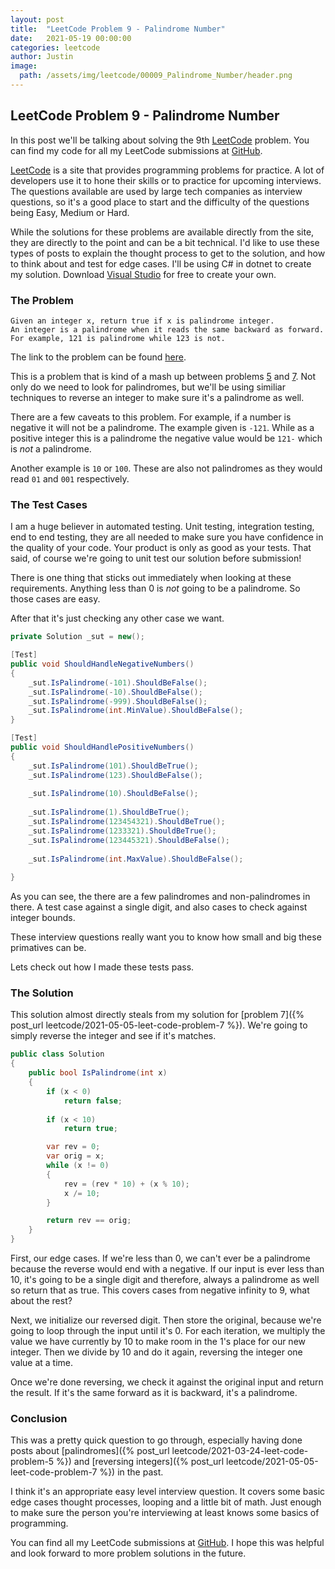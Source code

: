 ```yaml
---
layout: post
title:  "LeetCode Problem 9 - Palindrome Number"
date:   2021-05-19 00:00:00
categories: leetcode
author: Justin
image: 
  path: /assets/img/leetcode/00009_Palindrome_Number/header.png
---
```


## LeetCode Problem 9 - Palindrome Number

In this post we'll be talking about solving the 9th [LeetCode](https://leetcode.com/problems/palindrome-number/) problem. You can find my code for all my LeetCode submissions at [GitHub](https://github.com/jbasinger/LeetCode).

[LeetCode](https://leetcode.com/) is a site that provides programming problems for practice. A lot of developers use it to hone their skills or to practice for upcoming interviews.
The questions available are used by large tech companies as interview questions, so it's a good place to start and the difficulty of the questions being Easy, Medium or Hard.

While the solutions for these problems are available directly from the site, they are directly to the point and can be a bit technical. I'd like to use these types of posts
to explain the thought process to get to the solution, and how to think about and test for edge cases. I'll be using C# in dotnet to create my solution.
Download [Visual Studio](https://visualstudio.microsoft.com/vs/community/) for free to create your own.

### The Problem

```
Given an integer x, return true if x is palindrome integer.
An integer is a palindrome when it reads the same backward as forward. 
For example, 121 is palindrome while 123 is not.
```

The link to the problem can be found [here](https://leetcode.com/problems/palindrome-number/).

This is a problem that is kind of a mash up between problems [5](https://leetcode.com/problems/longest-palindromic-substring/) and [7](https://leetcode.com/problems/reverse-integer/).
Not only do we need to look for palindromes, but we'll be using similiar techniques to reverse an integer to make sure it's a palindrome as well.

There are a few caveats to this problem. For example, if a number is negative it will not be a palindrome. The example given is `-121`. While as a positive integer this is a palindrome
the negative value would be `121-` which is _not_ a palindrome.

Another example is `10` or `100`. These are also not palindromes as they would read `01` and `001` respectively.

### The Test Cases

I am a huge believer in automated testing. Unit testing, integration testing, end to end testing, they are all needed to make sure you have confidence in
the quality of your code. Your product is only as good as your tests. That said, of course we're going to unit test our solution before submission!

There is one thing that sticks out immediately when looking at these requirements. Anything less than 0 is _not_ going to be a palindrome. So those cases are easy.

After that it's just checking any other case we want.

```csharp
private Solution _sut = new();

[Test]
public void ShouldHandleNegativeNumbers()
{
    _sut.IsPalindrome(-101).ShouldBeFalse();
    _sut.IsPalindrome(-10).ShouldBeFalse();
    _sut.IsPalindrome(-999).ShouldBeFalse();
    _sut.IsPalindrome(int.MinValue).ShouldBeFalse();
}

[Test]
public void ShouldHandlePositiveNumbers()
{
    _sut.IsPalindrome(101).ShouldBeTrue();
    _sut.IsPalindrome(123).ShouldBeFalse();
    
    _sut.IsPalindrome(10).ShouldBeFalse();
    
    _sut.IsPalindrome(1).ShouldBeTrue();
    _sut.IsPalindrome(123454321).ShouldBeTrue();
    _sut.IsPalindrome(1233321).ShouldBeTrue();
    _sut.IsPalindrome(123445321).ShouldBeFalse();
    
    _sut.IsPalindrome(int.MaxValue).ShouldBeFalse();
    
}
```

As you can see, the there are a few palindromes and non-palindromes in there. A test case against a single digit, and also cases to check against integer bounds.

These interview questions really want you to know how small and big these primatives can be.

Lets check out how I made these tests pass.

### The Solution

This solution almost directly steals from my solution for [problem 7]({% post_url leetcode/2021-05-05-leet-code-problem-7 %}). 
We're going to simply reverse the integer and see if it's matches.

```csharp
public class Solution
{
    public bool IsPalindrome(int x)
    {
        if (x < 0)
            return false;
        
        if (x < 10)
            return true;

        var rev = 0;
        var orig = x;
        while (x != 0)
        {
            rev = (rev * 10) + (x % 10);
            x /= 10;
        }

        return rev == orig;
    }
}
```

First, our edge cases. If we're less than 0, we can't ever be a palindrome because the reverse would end with a negative.
If our input is ever less than 10, it's going to be a single digit and therefore, always a palindrome as well so return that as true. 
This covers cases from negative infinity to 9, what about the rest?

Next, we initialize our reversed digit. Then store the original, because we're going to loop through the input until it's 0.
For each iteration, we multiply the value we have currently by 10 to make room in the 1's place for our new integer. 
Then we divide by 10 and do it again, reversing the integer one value at a time.

Once we're done reversing, we check it against the original input and return the result. If it's the same forward as it is backward, it's a palindrome.

### Conclusion

This was a pretty quick question to go through, especially having done posts about [palindromes]({% post_url leetcode/2021-03-24-leet-code-problem-5 %}) and [reversing integers]({% post_url leetcode/2021-05-05-leet-code-problem-7 %}) in the past.

I think it's an appropriate easy level interview question. It covers some basic edge cases thought processes, looping and a little bit of math. 
Just enough to make sure the person you're interviewing at least knows some basics of programming.

You can find all my LeetCode submissions at [GitHub](https://github.com/jbasinger/LeetCode). I hope this was helpful and look forward to more problem solutions in the future.